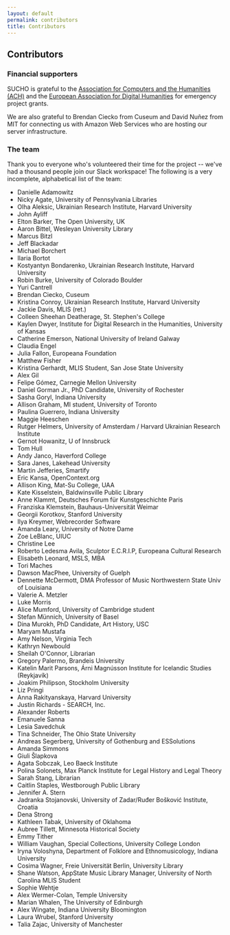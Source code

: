 ```yaml
---
layout: default
permalink: contributors
title: Contributors
---
```


## Contributors

### Financial supporters

SUCHO is grateful to the [Association for Computers and the Humanities (ACH)](https://ach.org/) and the [European Association for Digital Humanities](https://eadh.org/) for emergency project grants.

We are also grateful to Brendan Ciecko from Cuseum and David Nuñez from MIT for connecting us with Amazon Web Services who are hosting our server infrastructure.

### The team
Thank you to everyone who's volunteered their time for the project -- we've had a thousand people join our Slack workspace! The following is a very incomplete, alphabetical list of the team:

- Danielle Adamowitz
- Nicky Agate, University of Pennsylvania Libraries
- Olha Aleksic, Ukrainian Research Institute, Harvard University
- John Ayliff
- Elton Barker, The Open University, UK
- Aaron Bittel, Wesleyan University Library
- Marcus Bitzl
- Jeff Blackadar
- Michael Borchert
- Ilaria Bortot
- Kostyantyn Bondarenko, Ukrainian Research Institute, Harvard University
- Robin Burke, University of Colorado Boulder
- Yuri Cantrell
- Brendan Ciecko, Cuseum
- Kristina Conroy, Ukrainian Research Institute, Harvard University
- Jackie Davis, MLIS (ret.)
- Colleen Sheehan Deatherage, St. Stephen's College
- Kaylen Dwyer, Institute for Digital Research in the Humanities, University of Kansas
- Catherine Emerson, National University of Ireland Galway
- Claudia Engel
- Julia Fallon, Europeana Foundation
- Matthew Fisher
- Kristina Gerhardt, MLIS Student, San Jose State University 
- Alex Gil
- Felipe Gómez, Carnegie Mellon University
- Daniel Gorman Jr., PhD Candidate, University of Rochester
- Sasha Goryl, Indiana University
- Allison Graham, MI student, University of Toronto
- Paulina Guerrero, Indiana University
- Maggie Heeschen
- Rutger Helmers, University of Amsterdam / Harvard Ukrainian Research Institute
- Gernot Howanitz, U of Innsbruck
- Tom Hull
- Andy Janco, Haverford College
- Sara Janes, Lakehead University 
- Martin Jefferies, Smartify
- Eric Kansa, OpenContext.org
- Allison King, Mat-Su College, UAA
- Kate Kisselstein, Baldwinsville Public Library
- Anne Klammt, Deutsches Forum für Kunstgeschichte Paris
- Franziska Klemstein, Bauhaus-Universität Weimar
- Georgii Korotkov, Stanford University
- Ilya Kreymer, Webrecorder Software
- Amanda Leary, University of Notre Dame
- Zoe LeBlanc, UIUC
- Christine Lee
- Roberto Ledesma Avila, Sculptor E.C.R.I.P, Europeana Cultural Research
- Elisabeth Leonard, MSLS, MBA
- Tori Maches
- Dawson MacPhee, University of Guelph
- Dennette McDermott, DMA Professor of Music Northwestern State Univ of Louisiana
- Valerie A. Metzler
- Luke Morris
- Alice Mumford, University of Cambridge student
- Stefan Münnich, University of Basel
- Dina Murokh, PhD Candidate, Art History, USC
- Maryam Mustafa
- Amy Nelson, Virginia Tech
- Kathryn Newbould
- Sheilah O'Connor, Librarian
- Gregory Palermo, Brandeis University
- Katelin Marit Parsons, Árni Magnússon Institute for Icelandic Studies (Reykjavík)
- Joakim Philipson, Stockholm University
- Liz Pringi
- Anna Rakityanskaya, Harvard University
- Justin Richards -  SEARCH, Inc.
- Alexander Roberts
- Emanuele Sanna
- Lesia Savedchuk
- Tina Schneider, The Ohio State University
- Andreas Segerberg, University of Gothenburg and ESSolutions 
- Amanda Simmons
- Giuli Šlapkova
- Agata Sobczak, Leo Baeck Institute 
- Polina Solonets, Max Planck Institute for Legal History and Legal Theory
- Sarah Stang, Librarian
- Caitlin Staples, Westborough Public Library
- Jennifer A. Stern
- Jadranka Stojanovski, University of Zadar/Ruđer Bošković Institute, Croatia
- Dena Strong
- Kathleen Tabak, University of Oklahoma
- Aubree Tillett, Minnesota Historical Society
- Emmy Tither
- William Vaughan, Special Collections, University College London
- Iryna Voloshyna, Department of Folklore and Ethnomusicology, Indiana University
- Cosima Wagner, Freie Universität Berlin, University Library
- Shane Watson, AppState Music Library Manager, University of North Carolina MLIS Student
- Sophie Wehtje
- Alex Wermer-Colan, Temple University
- Marian Whalen, The University of Edinburgh 
- Alex Wingate, Indiana University Bloomington
- Laura Wrubel, Stanford University
- Talia Zajac, University of Manchester